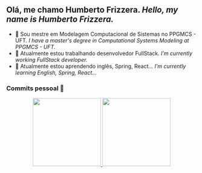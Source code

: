 ## Olá, me chamo Humberto Frizzera. _Hello, my name is Humberto Frizzera._

- 📜 Sou mestre em Modelagem Computacional de Sistemas no PPGMCS - UFT. _I have a master's degree in Computational Systems Modeling at PPGMCS - UFT._
- 🔭 Atualmente estou trabalhando desenvolvedor FullStack. _I’m currently working FullStack developer._
- 🌱 Atualmente estou aprendendo inglês, Spring, React... _I’m currently learning English, Spring, React..._<br>
### **Commits pessoal 🚀**

<div align="center">
  <a href="https://github.com/hfrizzera">
  <img height="180em" src="https://github-readme-stats.vercel.app/api?username=hfrizzera&show_icons=true&theme=dracula&include_all_commits=true&count_private=true&show_owner=true"/>
  <img height="180em" src="https://github-readme-stats.vercel.app/api/top-langs/?username=hfrizzera&layout=compact&langs_count=7&theme=dracula"/></a>
</div>
